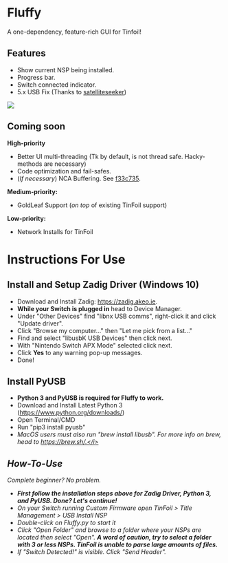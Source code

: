 # Fluffy
A one-dependency, feature-rich GUI for Tinfoil!

## Features
* Show current NSP being installed.
* Progress bar.
* Switch connected indicator.
* 5.x USB Fix (Thanks to <a href="https://github.com/satelliteseeker">satelliteseeker</a>)

<img src="https://i.imgur.com/kOLaqQx.png" />

## Coming soon
<b>High-priority</b>
* Better UI multi-threading (Tk by default, is not thread safe. Hacky-methods are necessary)
* Code optimization and fail-safes.
* (<i>If necessary</i>) NCA Buffering. See <a href="https://github.com/satelliteseeker/Tinfoil/commit/f33c735e3fda9e8127ec3b3b5f7296a438dc9a2c">f33c735</a>.

<b>Medium-priority:</b>

* GoldLeaf Support (<i>on top</i> of existing TinFoil support)

<b>Low-priority:</b>

* Network Installs for TinFoil

# Instructions For Use
## Install and Setup Zadig Driver (Windows 10)
* Download and Install Zadig: https://zadig.akeo.ie.
* <b>While your Switch is plugged in</b> head to Device Manager.
* Under "Other Devices" find "libnx USB comms", right-click it and click "Update driver".
* Click "Browse my computer..." then "Let me pick from a list..."
* Find and select "libusbK USB Devices" then click next.
* With "Nintendo Switch APX Mode" selected click next.
* Click <b>Yes</b> to any warning pop-up messages.
* Done!

## Install PyUSB
* <b>Python 3 and PyUSB is required for Fluffy to work.</b>
* Download and Install Latest Python 3 (https://www.python.org/downloads/)
* Open Terminal/CMD
* Run "pip3 install pyusb"
* <i>MacOS users must also run "brew install libusb". For more info on brew, head to https://brew.sh/.</i>

## How-To-Use
Complete beginner? No problem. 
* <b>First follow the installation steps above for Zadig Driver, Python 3, and PyUSB. Done? Let's continue!</b>
* On your Switch running Custom Firmware open TinFoil > Title Management > USB Install NSP
* Double-click on Fluffy.py to start it
* Click "Open Folder" and browse to a folder where your NSPs are located then select "Open". <b>A word of caution, try to select a folder with 3 or less NSPs. TinFoil is unable to parse large amounts of files.</b>
* If "Switch Detected!" is visible. Click "Send Header".
